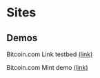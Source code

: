 # Sites

## Demos

Bitcoin.com Link testbed [(link)](https://bitcoincom-link-testbed.netlify.com/)

Bitcoin.com Mint demo [(link)](https://bitcoincom-mint-wallet-api-demo.netlify.com/)